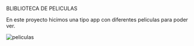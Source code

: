 BLIBLIOTECA DE PELICULAS

En este proyecto hicimos una tipo app con diferentes peliculas para poder ver.




![peliculas](https://github.com/Albert00012/BibliotecaPeliculas/assets/132966091/ab1f2964-08b2-45e6-8c0f-dcb0020af417)
